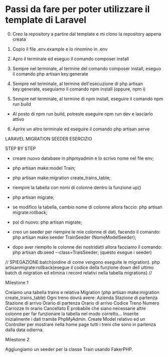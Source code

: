 # Passi da fare per poter utilizzare il template di Laravel

0. Creo la repository a partire dal template e mi clono la repository appena creata

1. Copio il file .env.example e lo rinomino in .env

2. Apro il terminale ed eseguo il comando composer install

3. Sempre nel terminale, al termine del comando composer install, eseguo il comando php artisan key:generate

4. Sempre nel terminale, al termine dell'esecuzione di php artisan key:generate, eseguiamo il comando npm install (oppure, npm i)

5. Sempre nel terminale, al termine di npm install, eseguire il comando npm run build
- Al posto di npm run build, potreste eseguire npm run dev e lasciarlo attivo

6. Aprire un altro terminale ed eseguire il comando php artisan serve

LARAVEL MIGRATION SEEDER ESERCIZIO

STEP BY STEP

- creare nuovo database in phpmyadmin e lo scrivo nome nel file env;

- php artisan make:model Train;

- php artisan make:migration create_trains_table;

- riempire la tabella con nomi di colonne dentro la funzione up()

- php artisan migrate;

- se modifico la tabella, cambio nome di colonne allora faccio: php artisan migrate:rollback; 

- poi di nuovo: php artisan migrate;

- creo un seeder per riempire le mie colonne di dati, facendo il comando: php artisan make:seeder TrainSeeder (NomeModelSeeder);

- dopo aver riempito le colonne dei nostridatti allora facciamo il comando: php artisan db:seed --class=TraisSeeder; (questo esegue i seeder)


// SPIEGAZIONE:batch(ordine di come vengono eseguite le migration).
php artisanmigrate:rollback(esegue il codice della funzione down dell ultimo batch di migration ed elimina i record relativi nella tabella migrations) //


Milestone 1

Creiamo una tabella trains e relativa Migration (php artisan make:migration create_trains_table)
Ogni treno dovrà avere:
Azienda
Stazione di partenza
Stazione di arrivo
Orario di partenza
Orario di arrivo
Codice Treno
Numero Carrozze
In orario
Cancellato
È probabile che siano necessarie altre colonne per far funzionare la tabella nel modo corretto...
Inserite inizialmente i dati tramite PhpMyAdmin.
Create Model relativo ed un Controller per mostrare nella home page tutti i treni che sono in partenza dalla data odierna.


Milestone 2

Aggiungiamo un seeder per la classe Train usando FakerPHP.







